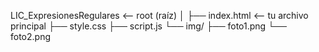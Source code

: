 LIC_ExpresionesRegulares        <-- root (raíz)
│
├── index.html    <-- tu archivo principal
├── style.css
├── script.js
└── img/
    ├── foto1.png
    └── foto2.png
